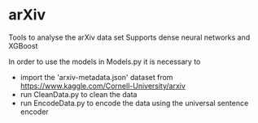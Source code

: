 # arXiv

Tools to analyse the arXiv data set
Supports dense neural networks and XGBoost

In order to use the models in Models.py it is necessary to

- import the 'arxiv-metadata.json' dataset from https://www.kaggle.com/Cornell-University/arxiv
- run CleanData.py to clean the data
- run EncodeData.py  to encode the data using the universal sentence encoder
